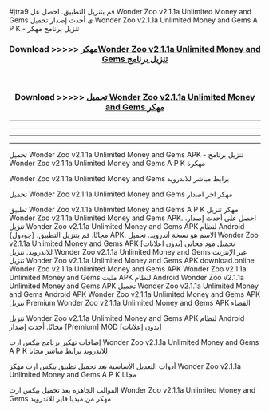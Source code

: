 #jtra9 قم بتنزيل التطبيق. احصل عل Wonder Zoo v2.1.1a Unlimited Money and Gems  ى أحدث إصدار.تحميل Wonder Zoo v2.1.1a Unlimited Money and Gems  A P K - تنزيل برنامج مهكر



<div align="center">
<h3>Download >>>>> <a href="https://ar-sites.web.app/?ar= Wonder Zoo v2.1.1a Unlimited Money and Gems ">مهكرWonder Zoo v2.1.1a Unlimited Money and Gems  تنزيل برنامج</a></h3><br>

<h3>Download >>>>> <a href="https://ar-sites.web.app/?ar= Wonder Zoo v2.1.1a Unlimited Money and Gems ">تحميل Wonder Zoo v2.1.1a Unlimited Money and Gems  مهكر</a></h3>
</div>


----------------------------------------------------------

----------------------------------------------------------

----------------------------------------------------------

----------------------------------------------------------


تحميل Wonder Zoo v2.1.1a Unlimited Money and Gems  APK - تنزيل برنامج Wonder Zoo v2.1.1a Unlimited Money and Gems  A P K مهكرة

Wonder Zoo v2.1.1a Unlimited Money and Gems  برابط مباشر للاندرويد

تحميل Wonder Zoo v2.1.1a Unlimited Money and Gems  مهكر اخر اصدار

تطبيق Wonder Zoo v2.1.1a Unlimited Money and Gems  A P K مهكر
تنزيل Wonder Zoo v2.1.1a Unlimited Money and Gems  APK. احصل على أحدث إصدار.
تنزيل Wonder Zoo v2.1.1a Unlimited Money and Gems  APK لنظام Android مجانًا.
قم بتنزيل التطبيق. {جودول} APK. الاسم هو نسخة أندرويد.
تحميل Wonder Zoo v2.1.1a Unlimited Money and Gems  APK [بدون اعلانات]
تحميل مود مجاني للاندرويد.
تنزيل Wonder Zoo v2.1.1a Unlimited Money and Gems  عبر الإنترنت
تنزيل Wonder Zoo v2.1.1a Unlimited Money and Gems  APK
download.online Wonder Zoo v2.1.1a Unlimited Money and Gems  APK
Wonder Zoo v2.1.1a Unlimited Money and Gems  مثبت APK لنظام Android
Wonder Zoo v2.1.1a Unlimited Money and Gems  APK
تحميل Wonder Zoo v2.1.1a Unlimited Money and Gems  Android APK
Wonder Zoo v2.1.1a Unlimited Money and Gems  APK تنزيل Premium
Wonder Zoo v2.1.1a Unlimited Money and Gems  APK الفضاء

تنزيل Wonder Zoo v2.1.1a Unlimited Money and Gems  APK لنظام Android مجانًا. أحدث إصدار [Premium] MOD [بدون إعلانات]

إضافات تهكير برنامج بيكس ارت Wonder Zoo v2.1.1a Unlimited Money and Gems  A P K للاندرويد برابط مباشر مجانا

أدوات التعديل الأساسية بعد تحميل تطبيق بيكس ارت مهكر Wonder Zoo v2.1.1a Unlimited Money and Gems  A P K مجانا

القوالب الجاهزة بعد تحميل بيكس ارت Wonder Zoo v2.1.1a Unlimited Money and Gems  مهكر من ميديا فاير للاندرويد



